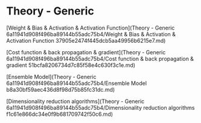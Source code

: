 # Theory - Generic

[Weight & Bias & Activation & Activation Function](Theory - Generic 6a11941d908f496ba89144b55adc75b4/Weight & Bias & Activation & Activation Function 37905e2474f445dcb5aa49956b6215e7.md)

[Cost function & back propagation & gradient](Theory - Generic 6a11941d908f496ba89144b55adc75b4/Cost function & back propagation & gradient 51bcfa8206734d7c85f58e4c630f3c1e.md)

[Ensemble Model](Theory - Generic 6a11941d908f496ba89144b55adc75b4/Ensemble Model b8a30bf59aec436d8f98d75b85fc31dc.md)

[Dimensionality reduction algorithms](Theory - Generic 6a11941d908f496ba89144b55adc75b4/Dimensionality reduction algorithms f1c61e866dc34e0f9b681709742f50c6.md)